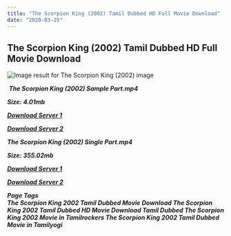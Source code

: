 ```yaml
---
title: "The Scorpion King (2002) Tamil Dubbed HD Full Movie Download"
date: "2020-03-25"
---
```


## The Scorpion King (2002) Tamil Dubbed HD Full Movie Download

![Image result for The Scorpion King (2002)  image](https://m.media-amazon.com/images/M/MV5BMTI0Mzc4ODIzOV5BMl5BanBnXkFtZTcwNTM4Mjk2MQ@@._V1_.jpg) 

 _**The Scorpion King (2002) Sample Part.mp4**_

_**Size: 4.01mb**_

[_**Download Server 1**_](http://du.wetransfer.vip/files/Tamil{fd620c6e78cfff08ebfb4d2d3131a235617ba7e0206610644c5f25f325d4dc51}20Dubbed{fd620c6e78cfff08ebfb4d2d3131a235617ba7e0206610644c5f25f325d4dc51}20Movies/Tamil{fd620c6e78cfff08ebfb4d2d3131a235617ba7e0206610644c5f25f325d4dc51}20Dubbed{fd620c6e78cfff08ebfb4d2d3131a235617ba7e0206610644c5f25f325d4dc51}20Collections/The{fd620c6e78cfff08ebfb4d2d3131a235617ba7e0206610644c5f25f325d4dc51}20Mummy{fd620c6e78cfff08ebfb4d2d3131a235617ba7e0206610644c5f25f325d4dc51}20Quadrilogy{fd620c6e78cfff08ebfb4d2d3131a235617ba7e0206610644c5f25f325d4dc51}20Collections/The{fd620c6e78cfff08ebfb4d2d3131a235617ba7e0206610644c5f25f325d4dc51}20Scorpion{fd620c6e78cfff08ebfb4d2d3131a235617ba7e0206610644c5f25f325d4dc51}20King{fd620c6e78cfff08ebfb4d2d3131a235617ba7e0206610644c5f25f325d4dc51}20(2002)/The{fd620c6e78cfff08ebfb4d2d3131a235617ba7e0206610644c5f25f325d4dc51}20Scorpion{fd620c6e78cfff08ebfb4d2d3131a235617ba7e0206610644c5f25f325d4dc51}20King{fd620c6e78cfff08ebfb4d2d3131a235617ba7e0206610644c5f25f325d4dc51}20(2002){fd620c6e78cfff08ebfb4d2d3131a235617ba7e0206610644c5f25f325d4dc51}20Sample{fd620c6e78cfff08ebfb4d2d3131a235617ba7e0206610644c5f25f325d4dc51}20HD.mp4)

[_**Download Server 2**_](http://du.wetransfer.vip/files/Tamil{fd620c6e78cfff08ebfb4d2d3131a235617ba7e0206610644c5f25f325d4dc51}20Dubbed{fd620c6e78cfff08ebfb4d2d3131a235617ba7e0206610644c5f25f325d4dc51}20Movies/Tamil{fd620c6e78cfff08ebfb4d2d3131a235617ba7e0206610644c5f25f325d4dc51}20Dubbed{fd620c6e78cfff08ebfb4d2d3131a235617ba7e0206610644c5f25f325d4dc51}20Collections/The{fd620c6e78cfff08ebfb4d2d3131a235617ba7e0206610644c5f25f325d4dc51}20Mummy{fd620c6e78cfff08ebfb4d2d3131a235617ba7e0206610644c5f25f325d4dc51}20Quadrilogy{fd620c6e78cfff08ebfb4d2d3131a235617ba7e0206610644c5f25f325d4dc51}20Collections/The{fd620c6e78cfff08ebfb4d2d3131a235617ba7e0206610644c5f25f325d4dc51}20Scorpion{fd620c6e78cfff08ebfb4d2d3131a235617ba7e0206610644c5f25f325d4dc51}20King{fd620c6e78cfff08ebfb4d2d3131a235617ba7e0206610644c5f25f325d4dc51}20(2002)/The{fd620c6e78cfff08ebfb4d2d3131a235617ba7e0206610644c5f25f325d4dc51}20Scorpion{fd620c6e78cfff08ebfb4d2d3131a235617ba7e0206610644c5f25f325d4dc51}20King{fd620c6e78cfff08ebfb4d2d3131a235617ba7e0206610644c5f25f325d4dc51}20(2002){fd620c6e78cfff08ebfb4d2d3131a235617ba7e0206610644c5f25f325d4dc51}20Sample{fd620c6e78cfff08ebfb4d2d3131a235617ba7e0206610644c5f25f325d4dc51}20HD.mp4)

_**The Scorpion King (2002) Single Part.mp4**_

_**Size: 355.02mb**_

[_**Download Server 1**_](http://du.wetransfer.vip/files/Tamil{fd620c6e78cfff08ebfb4d2d3131a235617ba7e0206610644c5f25f325d4dc51}20Dubbed{fd620c6e78cfff08ebfb4d2d3131a235617ba7e0206610644c5f25f325d4dc51}20Movies/Tamil{fd620c6e78cfff08ebfb4d2d3131a235617ba7e0206610644c5f25f325d4dc51}20Dubbed{fd620c6e78cfff08ebfb4d2d3131a235617ba7e0206610644c5f25f325d4dc51}20Collections/The{fd620c6e78cfff08ebfb4d2d3131a235617ba7e0206610644c5f25f325d4dc51}20Mummy{fd620c6e78cfff08ebfb4d2d3131a235617ba7e0206610644c5f25f325d4dc51}20Quadrilogy{fd620c6e78cfff08ebfb4d2d3131a235617ba7e0206610644c5f25f325d4dc51}20Collections/The{fd620c6e78cfff08ebfb4d2d3131a235617ba7e0206610644c5f25f325d4dc51}20Scorpion{fd620c6e78cfff08ebfb4d2d3131a235617ba7e0206610644c5f25f325d4dc51}20King{fd620c6e78cfff08ebfb4d2d3131a235617ba7e0206610644c5f25f325d4dc51}20(2002)/The{fd620c6e78cfff08ebfb4d2d3131a235617ba7e0206610644c5f25f325d4dc51}20Scorpion{fd620c6e78cfff08ebfb4d2d3131a235617ba7e0206610644c5f25f325d4dc51}20King{fd620c6e78cfff08ebfb4d2d3131a235617ba7e0206610644c5f25f325d4dc51}20(2002){fd620c6e78cfff08ebfb4d2d3131a235617ba7e0206610644c5f25f325d4dc51}20Single{fd620c6e78cfff08ebfb4d2d3131a235617ba7e0206610644c5f25f325d4dc51}20Part{fd620c6e78cfff08ebfb4d2d3131a235617ba7e0206610644c5f25f325d4dc51}20HD.mp4)

[_**Download Server 2**_](http://du.wetransfer.vip/files/Tamil{fd620c6e78cfff08ebfb4d2d3131a235617ba7e0206610644c5f25f325d4dc51}20Dubbed{fd620c6e78cfff08ebfb4d2d3131a235617ba7e0206610644c5f25f325d4dc51}20Movies/Tamil{fd620c6e78cfff08ebfb4d2d3131a235617ba7e0206610644c5f25f325d4dc51}20Dubbed{fd620c6e78cfff08ebfb4d2d3131a235617ba7e0206610644c5f25f325d4dc51}20Collections/The{fd620c6e78cfff08ebfb4d2d3131a235617ba7e0206610644c5f25f325d4dc51}20Mummy{fd620c6e78cfff08ebfb4d2d3131a235617ba7e0206610644c5f25f325d4dc51}20Quadrilogy{fd620c6e78cfff08ebfb4d2d3131a235617ba7e0206610644c5f25f325d4dc51}20Collections/The{fd620c6e78cfff08ebfb4d2d3131a235617ba7e0206610644c5f25f325d4dc51}20Scorpion{fd620c6e78cfff08ebfb4d2d3131a235617ba7e0206610644c5f25f325d4dc51}20King{fd620c6e78cfff08ebfb4d2d3131a235617ba7e0206610644c5f25f325d4dc51}20(2002)/The{fd620c6e78cfff08ebfb4d2d3131a235617ba7e0206610644c5f25f325d4dc51}20Scorpion{fd620c6e78cfff08ebfb4d2d3131a235617ba7e0206610644c5f25f325d4dc51}20King{fd620c6e78cfff08ebfb4d2d3131a235617ba7e0206610644c5f25f325d4dc51}20(2002){fd620c6e78cfff08ebfb4d2d3131a235617ba7e0206610644c5f25f325d4dc51}20Single{fd620c6e78cfff08ebfb4d2d3131a235617ba7e0206610644c5f25f325d4dc51}20Part{fd620c6e78cfff08ebfb4d2d3131a235617ba7e0206610644c5f25f325d4dc51}20HD.mp4)

_**Page Tags  
The Scorpion King 2002 Tamil Dubbed Movie Download The Scorpion King 2002 Tamil Dubbed HD Movie Download Tamil Dubbed The Scorpion King 2002 Movie in Tamilrockers The Scorpion King 2002 Tamil Dubbed Movie in Tamilyogi**_
